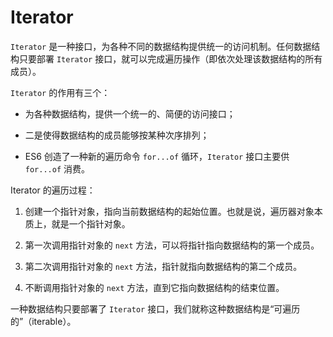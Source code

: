 # Iterator

`Iterator` 是一种接口，为各种不同的数据结构提供统一的访问机制。任何数据结构只要部署 `Iterator` 接口，就可以完成遍历操作（即依次处理该数据结构的所有成员）。

`Iterator` 的作用有三个：

* 为各种数据结构，提供一个统一的、简便的访问接口；

* 二是使得数据结构的成员能够按某种次序排列；

* ES6 创造了一种新的遍历命令 `for...of` 循环，`Iterator` 接口主要供 `for...of` 消费。

Iterator 的遍历过程：

1. 创建一个指针对象，指向当前数据结构的起始位置。也就是说，遍历器对象本质上，就是一个指针对象。

2. 第一次调用指针对象的 `next` 方法，可以将指针指向数据结构的第一个成员。

3. 第二次调用指针对象的 `next` 方法，指针就指向数据结构的第二个成员。

4. 不断调用指针对象的 `next` 方法，直到它指向数据结构的结束位置。

一种数据结构只要部署了 `Iterator` 接口，我们就称这种数据结构是“可遍历的”（iterable）。